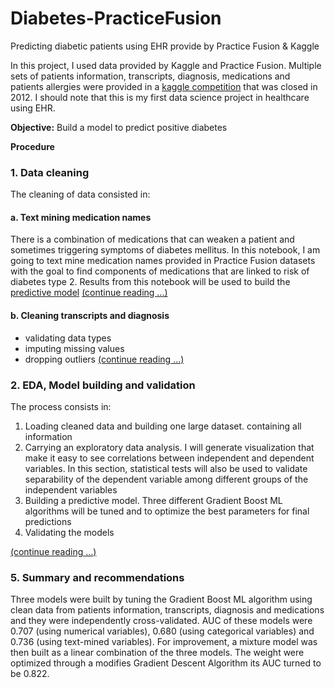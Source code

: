 # Diabetes-PracticeFusion
Predicting diabetic patients using EHR provide by Practice Fusion &amp; Kaggle

In this project, I used data provided by Kaggle and Practice Fusion. Multiple sets of patients information, transcripts, diagnosis, medications and patients allergies were provided in a [kaggle competition](https://www.kaggle.com/c/pf2012-diabetes) that was closed in 2012. I should note that this is my first data science project in healthcare using EHR.

**Objective:** Build a model to predict positive diabetes

**Procedure**

### 1. Data cleaning
The cleaning of data consisted in:


#### a. Text mining medication names
There is a combination of medications that can weaken a patient and sometimes triggering symptoms of diabetes mellitus. In this notebook, I am going to text mine medication names provided in Practice Fusion datasets with the goal to find components of medications that are linked to risk of diabetes type 2. Results from this notebook will be used to build the [predictive model](https://github.com/kthouz/Diabetes-PracticeFusion/blob/master/3_EDA%20%26%20Model%20Building.ipynb)  [(continue reading ...)](https://github.com/kthouz/Diabetes-PracticeFusion/blob/master/1_Text%20Mining%20-%20Medication%20%26%20Transcript.ipynb)

#### b. Cleaning transcripts and diagnosis
- validating data types
- imputing missing values
- dropping outliers
[(continue reading ...)](https://github.com/kthouz/Diabetes-PracticeFusion/blob/master/2_Transcripts%20%26%20Diagnosis%20-%20Cleaning.ipynb)

### 2. EDA, Model building and validation
The process consists in:

1. Loading cleaned data and building one large dataset. containing all information
2. Carrying an exploratory data analysis. I will generate visualization that make it easy to see correlations between independent and dependent variables. In this section, statistical tests will also be used to validate separability of the dependent variable among different groups of the independent variables
3. Building a predictive model. Three different Gradient Boost ML algorithms will be tuned and to optimize the best parameters for final predictions
4. Validating the models

[(continue reading ...)](https://github.com/kthouz/Diabetes-PracticeFusion/blob/master/3_EDA%20%26%20Model%20Building.ipynb)


### 5. Summary and recommendations

Three models were built by tuning the Gradient Boost ML algorithm using clean data from patients information, transcripts, diagnosis and medications and they were independently cross-validated. AUC of these models were 0.707 (using numerical variables), 0.680 (using categorical variables) and 0.736 (using text-mined variables). For improvement, a mixture model was then built as a linear combination of the three models. The weight were optimized through a modifies Gradient Descent Algorithm its AUC turned to be 0.822.
